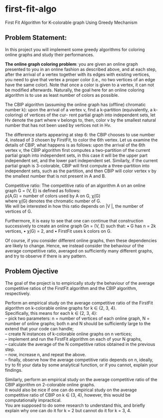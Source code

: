 # first-fit-algo



First Fit Algorithm for K-colorable graph Using Greedy Mechanism


## Problem Statement:


In this project you will implement some greedy algorithms for coloring online graphs and study their performances.<br> 

<b>The online graph coloring problem</b>: you are given an online graph presented to you in an online fashion as described above, and at each step, after the arrival of a vertex together with its edges with existing vertices, you need to give that vertex a proper color (i.e., no two vertices of an edge have the same color). Note that once a color is given to a vertex, it can not be modified afterwards. Naturally, the goal here for an online coloring algorithm is to use as least number of colors as possible.



The CBIP algorithm (assuming the online graph has (offline) chromatic number k): upon the arrival of a vertex v, find a k-partition (equivalently, a k-coloring) of vertices of the cur- rent partial graph into independent sets, let Hv denote the part where v belongs to, then, color v by the smallest natural number that has not been used by vertices not in Hv.<br>


The difference starts appearing at step 6: the CBIP chooses to use number 4, instead of 3 chosen by FirstFit, to color the 6th vertex. Let us examine the details of CBIP, what happens is as follows: upon the arrival of the 6th vertex v, the CBIP algorithm first computes a two-partition of the current partial graph into independent sets, in this case it will be the upper part independent set, and the lower part independent set. Similarly, if the current partial graph is 3-colorable, CBIP will first compute a three-partition into independent sets, such as the partition, and then CBIP will color vertex v by the smallest number that is not present in A and B.<br>


Competitive ratio: The competitive ratio of an algorithm A on an online graph G = (V, E) is defined as follows:<br>
ρ(A,G) = number of colors used by A on G, χ(G)<br>
where χ(G) denotes the chromatic number of G.<br>
We will be interested in how this ratio depends on |V |, the number of vertices of G.<br>


Furthermore, it is easy to see that one can continue that construction successively to create an online graph Gn = (V, E) such that:
• G has n = 2k vertices,
• χ(G) = 2, and
• FirstFit uses k colors on G.

Of course, if you consider different online graphs, then these dependencies are likely to change. Hence, we instead consider the behaviour of the average competitive ratio, averaged on sufficiently many different graphs, and try to observe if there is any pattern.<br>

## Problem Ojective
The goal of the project is to empirically study the behaviour of the average competitive ratios of the FirstFit algorithm and the CBIP algorithm, respectively.<br>

Perform an empirical study on the average competitive ratio of the FirstFit algorithm on k-colorable online graphs for k ∈ {2, 3, 4}.<br>
Specifically, this means for each k ∈ {2, 3, 4}:<br>
– pick two parameters: n = number of vertices of each online graph, N = number of online graphs; both n and N should be sufficiently large to the extend that your code can handle;<br>
– create N instances of k-colorable online graphs on n vertices;<br>
– implement and run the FirstFit algorithm on each of your N graphs,<br>
– calculate the average of the N competitive ratios obtained in the previous step.<br>
– now, increase n, and repeat the above.<br>
– finally, observe how the average competitive ratio depends on n, ideally, try to fit your data by some analytical function, or if you cannot, explain your findings.<br>


Similarly, perform an empirical study on the average competitive ratio of the CBIP algorithm on 2-colorable online graphs.<br>
It would also be nice if one can do empirical study on the average competitive ratio of CBIP on k ∈ {3, 4}, however, this would be computationally impractical. <br>You are supposed to do some research to understand this, and briefly explain why one can do it for k = 2 but cannot do it for k = 3, 4.
